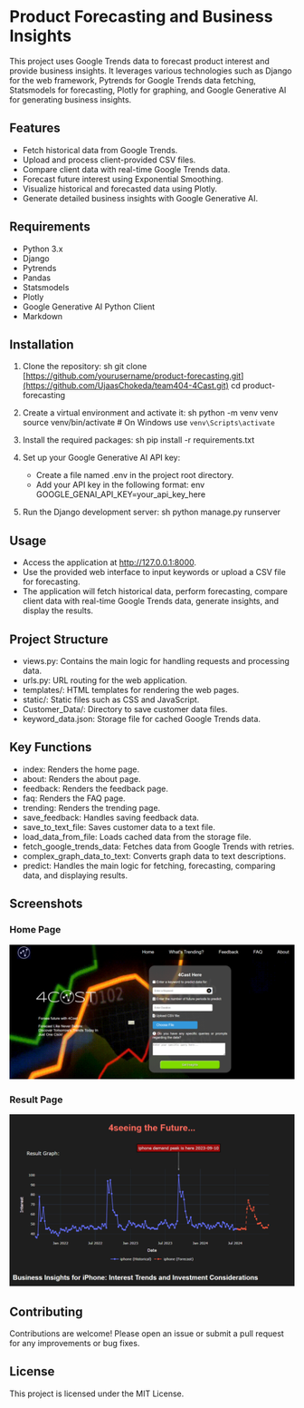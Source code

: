 # Product Forecasting and Business Insights

This project uses Google Trends data to forecast product interest and provide business insights. It leverages various technologies such as Django for the web framework, Pytrends for Google Trends data fetching, Statsmodels for forecasting, Plotly for graphing, and Google Generative AI for generating business insights.

## Features

- Fetch historical data from Google Trends.
- Upload and process client-provided CSV files.
- Compare client data with real-time Google Trends data.
- Forecast future interest using Exponential Smoothing.
- Visualize historical and forecasted data using Plotly.
- Generate detailed business insights with Google Generative AI.

## Requirements

- Python 3.x
- Django
- Pytrends
- Pandas
- Statsmodels
- Plotly
- Google Generative AI Python Client
- Markdown

## Installation

1. Clone the repository:
    sh
    git clone [https://github.com/yourusername/product-forecasting.git](https://github.com/UjaasChokeda/team404-4Cast.git)
    cd product-forecasting
    

2. Create a virtual environment and activate it:
    sh
    python -m venv venv
    source venv/bin/activate  # On Windows use `venv\Scripts\activate`
    

3. Install the required packages:
    sh
    pip install -r requirements.txt
    

4. Set up your Google Generative AI API key:
    - Create a file named .env in the project root directory.
    - Add your API key in the following format:
        env
        GOOGLE_GENAI_API_KEY=your_api_key_here
        

5. Run the Django development server:
    sh
    python manage.py runserver
    

## Usage

- Access the application at http://127.0.0.1:8000.
- Use the provided web interface to input keywords or upload a CSV file for forecasting.
- The application will fetch historical data, perform forecasting, compare client data with real-time Google Trends data, generate insights, and display the results.

## Project Structure

- views.py: Contains the main logic for handling requests and processing data.
- urls.py: URL routing for the web application.
- templates/: HTML templates for rendering the web pages.
- static/: Static files such as CSS and JavaScript.
- Customer_Data/: Directory to save customer data files.
- keyword_data.json: Storage file for cached Google Trends data.

## Key Functions

- index: Renders the home page.
- about: Renders the about page.
- feedback: Renders the feedback page.
- faq: Renders the FAQ page.
- trending: Renders the trending page.
- save_feedback: Handles saving feedback data.
- save_to_text_file: Saves customer data to a text file.
- load_data_from_file: Loads cached data from the storage file.
- fetch_google_trends_data: Fetches data from Google Trends with retries.
- complex_graph_data_to_text: Converts graph data to text descriptions.
- predict: Handles the main logic for fetching, forecasting, comparing data, and displaying results.

## Screenshots

### Home Page
![Home Page](screenshots/homepage.png)

### Result Page
![Result Page](screenshots/result.png)

## Contributing

Contributions are welcome! Please open an issue or submit a pull request for any improvements or bug fixes.

## License

This project is licensed under the MIT License.
